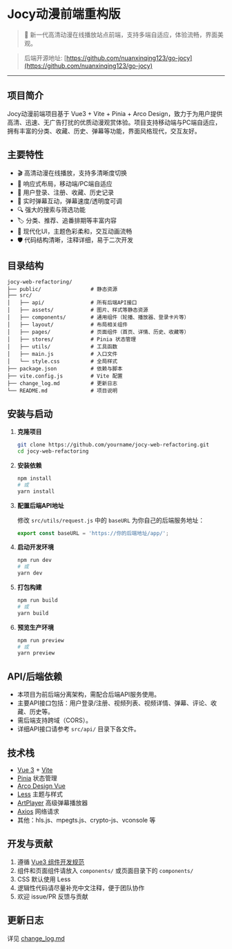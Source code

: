 # Jocy动漫前端重构版

> 🌸 新一代高清动漫在线播放站点前端，支持多端自适应，体验流畅，界面美观。

> 后端开源地址: [https://github.com/nuanxinqing123/go-jocy](https://github.com/nuanxinqing123/go-jocy)
---

## 项目简介

Jocy动漫前端项目基于 Vue3 + Vite + Pinia + Arco Design，致力于为用户提供高清、迅速、无广告打扰的优质动漫观赏体验。项目支持移动端与PC端自适应，拥有丰富的分类、收藏、历史、弹幕等功能，界面风格现代，交互友好。

## 主要特性

- 🎬 高清动漫在线播放，支持多清晰度切换
- 📱 响应式布局，移动端/PC端自适应
- 📝 用户登录、注册、收藏、历史记录
- 💬 实时弹幕互动，弹幕速度/透明度可调
- 🔍 强大的搜索与筛选功能
- 🏷️ 分类、推荐、追番排期等丰富内容
- 🌈 现代化UI，主题色彩柔和，交互动画流畅
- 🛡️ 代码结构清晰，注释详细，易于二次开发

## 目录结构

```text
jocy-web-refactoring/
├── public/                # 静态资源
├── src/
│   ├── api/               # 所有后端API接口
│   ├── assets/            # 图片、样式等静态资源
│   ├── components/        # 通用组件（轮播、播放器、登录卡片等）
│   ├── layout/            # 布局相关组件
│   ├── pages/             # 页面组件（首页、详情、历史、收藏等）
│   ├── stores/            # Pinia 状态管理
│   ├── utils/             # 工具函数
│   ├── main.js            # 入口文件
│   └── style.css          # 全局样式
├── package.json           # 依赖与脚本
├── vite.config.js         # Vite 配置
├── change_log.md          # 更新日志
└── README.md              # 项目说明
```

## 安装与启动

1. **克隆项目**

   ```bash
   git clone https://github.com/yourname/jocy-web-refactoring.git
   cd jocy-web-refactoring
   ```

2. **安装依赖**

   ```bash
   npm install
   # 或
   yarn install
   ```

3. **配置后端API地址**

   修改 `src/utils/request.js` 中的 `baseURL` 为你自己的后端服务地址：

   ```js
   export const baseURL = 'https://你的后端地址/app/';
   ```

4. **启动开发环境**

   ```bash
   npm run dev
   # 或
   yarn dev
   ```

5. **打包构建**

   ```bash
   npm run build
   # 或
   yarn build
   ```

6. **预览生产环境**

   ```bash
   npm run preview
   # 或
   yarn preview
   ```

## API/后端依赖

- 本项目为前后端分离架构，需配合后端API服务使用。
- 主要API接口包括：用户登录/注册、视频列表、视频详情、弹幕、评论、收藏、历史等。
- 需后端支持跨域（CORS）。
- 详细API接口请参考 `src/api/` 目录下各文件。

## 技术栈

- [Vue 3](https://vuejs.org/) + [Vite](https://vitejs.dev/)
- [Pinia](https://pinia.vuejs.org/) 状态管理
- [Arco Design Vue](https://arco.design/vue)
- [Less](https://lesscss.org/) 主题与样式
- [ArtPlayer](https://artplayer.org/) 高级弹幕播放器
- [Axios](https://axios-http.com/) 网络请求
- 其他：hls.js、mpegts.js、crypto-js、vconsole 等

## 开发与贡献

1. 遵循 [Vue3 组件开发规范](https://vuejs.org/)
2. 组件和页面组件请放入 `components/` 或页面目录下的 `components/`
3. CSS 默认使用 Less
4. 逻辑性代码请尽量补充中文注释，便于团队协作
5. 欢迎 issue/PR 反馈与贡献

## 更新日志

详见 [change_log.md](./change_log.md)
